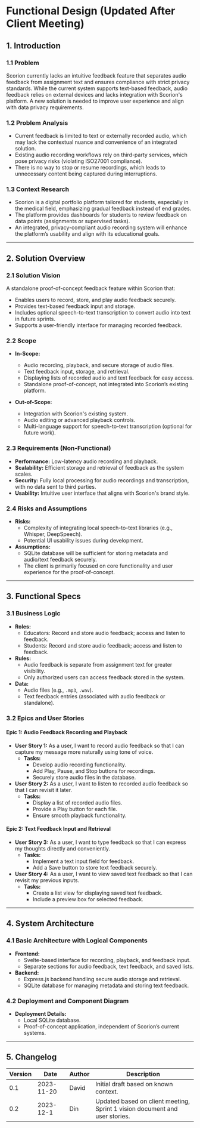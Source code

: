 # Functional Design (Updated After Client Meeting)

## 1. Introduction

### 1.1 Problem
Scorion currently lacks an intuitive feedback feature that separates audio feedback from assignment text and ensures compliance with strict privacy standards. While the current system supports text-based feedback, audio feedback relies on external devices and lacks integration with Scorion's platform. A new solution is needed to improve user experience and align with data privacy requirements.

### 1.2 Problem Analysis
- Current feedback is limited to text or externally recorded audio, which may lack the contextual nuance and convenience of an integrated solution.
- Existing audio recording workflows rely on third-party services, which pose privacy risks (violating ISO27001 compliance).
- There is no way to stop or resume recordings, which leads to unnecessary content being captured during interruptions.

### 1.3 Context Research
- Scorion is a digital portfolio platform tailored for students, especially in the medical field, emphasizing gradual feedback instead of end grades.
- The platform provides dashboards for students to review feedback on data points (assignments or supervised tasks).
- An integrated, privacy-compliant audio recording system will enhance the platform’s usability and align with its educational goals.

---

## 2. Solution Overview

### 2.1 Solution Vision
A standalone proof-of-concept feedback feature within Scorion that:
- Enables users to record, store, and play audio feedback securely.
- Provides text-based feedback input and storage.
- Includes optional speech-to-text transcription to convert audio into text in future sprints.
- Supports a user-friendly interface for managing recorded feedback.

### 2.2 Scope
- **In-Scope:**
  - Audio recording, playback, and secure storage of audio files.
  - Text feedback input, storage, and retrieval.
  - Displaying lists of recorded audio and text feedback for easy access.
  - Standalone proof-of-concept, not integrated into Scorion’s existing platform.

- **Out-of-Scope:**
  - Integration with Scorion's existing system.
  - Audio editing or advanced playback controls.
  - Multi-language support for speech-to-text transcription (optional for future work).

### 2.3 Requirements (Non-Functional)
- **Performance:** Low-latency audio recording and playback.
- **Scalability:** Efficient storage and retrieval of feedback as the system scales.
- **Security:** Fully local processing for audio recordings and transcription, with no data sent to third parties.
- **Usability:** Intuitive user interface that aligns with Scorion's brand style.

### 2.4 Risks and Assumptions
- **Risks:**
  - Complexity of integrating local speech-to-text libraries (e.g., Whisper, DeepSpeech).
  - Potential UI usability issues during development.
- **Assumptions:**
  - SQLite database will be sufficient for storing metadata and audio/text feedback securely.
  - The client is primarily focused on core functionality and user experience for the proof-of-concept.

---

## 3. Functional Specs

### 3.1 Business Logic
- **Roles:**
  - Educators: Record and store audio feedback; access and listen to feedback.
  - Students: Record and store audio feedback; access and listen to feedback.
- **Rules:**
  - Audio feedback is separate from assignment text for greater visibility.
  - Only authorized users can access feedback stored in the system.
- **Data:**
  - Audio files (e.g., `.mp3`, `.wav`).
  - Text feedback entries (associated with audio feedback or standalone).

### 3.2 Epics and User Stories
#### Epic 1: Audio Feedback Recording and Playback
- **User Story 1:** As a user, I want to record audio feedback so that I can capture my message more naturally using tone of voice.
  - **Tasks:**
    - Develop audio recording functionality.
    - Add Play, Pause, and Stop buttons for recordings.
    - Securely store audio files in the database.
- **User Story 2:** As a user, I want to listen to recorded audio feedback so that I can revisit it later.
  - **Tasks:**
    - Display a list of recorded audio files.
    - Provide a Play button for each file.
    - Ensure smooth playback functionality.

#### Epic 2: Text Feedback Input and Retrieval
- **User Story 3:** As a user, I want to type feedback so that I can express my thoughts directly and conveniently.
  - **Tasks:**
    - Implement a text input field for feedback.
    - Add a Save button to store text feedback securely.
- **User Story 4:** As a user, I want to view saved text feedback so that I can revisit my previous inputs.
  - **Tasks:**
    - Create a list view for displaying saved text feedback.
    - Include a preview box for selected feedback.

---

## 4. System Architecture

### 4.1 Basic Architecture with Logical Components
- **Frontend:**
  - Svelte-based interface for recording, playback, and feedback input.
  - Separate sections for audio feedback, text feedback, and saved lists.
- **Backend:**
  - Express.js backend handling secure audio storage and retrieval.
  - SQLite database for managing metadata and storing text feedback.

### 4.2 Deployment and Component Diagram
- **Deployment Details:**
  - Local SQLite database.
  - Proof-of-concept application, independent of Scorion’s current systems.

---

## 5. Changelog

| Version | Date       | Author      | Description                                                 |
|---------|------------|-------------|-------------------------------------------------------------|
| 0.1     | 2023-11-20 | David       | Initial draft based on known context.                      |
| 0.2     | 2023-12-1 | Din | Updated based on client meeting, Sprint 1 vision document and user stories. |

